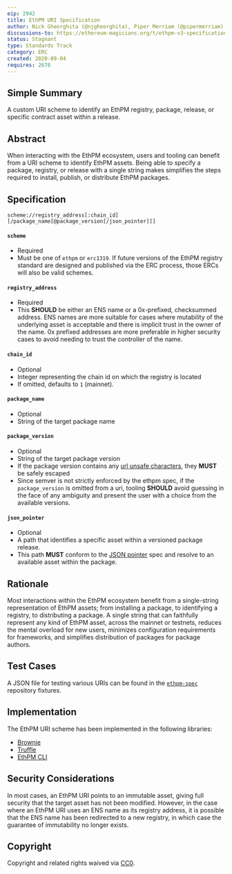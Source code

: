 ```yaml
---
eip: 2942
title: EthPM URI Specification
author: Nick Gheorghita (@njgheorghita), Piper Merriam (@pipermerriam), g. nicholas d'andrea (@gnidan), Benjamin Hauser (@iamdefinitelyahuman)
discussions-to: https://ethereum-magicians.org/t/ethpm-v3-specification-working-group/4086/7
status: Stagnant
type: Standards Track
category: ERC
created: 2020-09-04
requires: 2678
---
```


## Simple Summary
A custom URI scheme to identify an EthPM registry, package, release, or specific contract asset within a release.

## Abstract
When interacting with the EthPM ecosystem, users and tooling can benefit from a URI scheme to identify EthPM assets. Being able to specify a package, registry, or release with a single string makes simplifies the steps required to install, publish, or distribute EthPM packages.

## Specification
`scheme://registry_address[:chain_id][/package_name[@package_version[/json_pointer]]]`

#### `scheme`
- Required
- Must be one of `ethpm` or `erc1319`. If future versions of the EthPM registry standard are designed and published via the ERC process, those ERCs will also be valid schemes.

#### `registry_address`
- Required
- This **SHOULD** be either an ENS name or a 0x-prefixed, checksummed address. ENS names are more suitable for cases where mutability of the underlying asset is acceptable and there is implicit trust in the owner of the name. 0x prefixed addresses are more preferable in higher security cases to avoid needing to trust the controller of the name.

#### `chain_id`
- Optional
- Integer representing the chain id on which the registry is located
- If omitted, defaults to `1` (mainnet).

#### `package_name`
- Optional
- String of the target package name

#### `package_version`
- Optional
- String of the target package version
- If the package version contains any [url unsafe characters](https://en.wikipedia.org/wiki/Percent-encoding), they **MUST** be safely escaped
- Since semver is not strictly enforced by the ethpm spec, if the `package_version` is omitted from a uri, tooling **SHOULD** avoid guessing in the face of any ambiguity and present the user with a choice from the available versions.

#### `json_pointer`
- Optional
- A path that identifies a specific asset within a versioned package release.
- This path **MUST** conform to the [JSON pointer](https://tools.ietf.org/html/rfc6901) spec and resolve to an available asset within the package.

## Rationale
Most interactions within the EthPM ecosystem benefit from a single-string representation of EthPM assets; from installing a package, to identifying a registry, to distributing a package. A single string that can faithfully represent any kind of EthPM asset, across the mainnet or testnets, reduces the mental overload for new users, minimizes configuration requirements for frameworks, and simplifies distribution of packages for package authors.

## Test Cases
A JSON file for testing various URIs can be found in the [`ethpm-spec`](https://github.com/ethpm/ethpm-spec/) repository fixtures.

## Implementation
The EthPM URI scheme has been implemented in the following libraries:
- [Brownie](https://eth-brownie.readthedocs.io/en/stable/)
- [Truffle](https://www.trufflesuite.com/docs/truffle/)
- [EthPM CLI](https://ethpm-cli.readthedocs.io/en/latest/)

## Security Considerations
In most cases, an EthPM URI points to an immutable asset, giving full security that the target asset has not been modified. However, in the case where an EthPM URI uses an ENS name as its registry address, it is possible that the ENS name has been redirected to a new registry, in which case the guarantee of immutability no longer exists.

## Copyright
Copyright and related rights waived via [CC0](../LICENSE.md).
